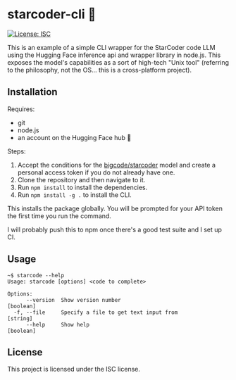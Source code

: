 # starcoder-cli 🌟
[![License: ISC](https://img.shields.io/badge/License-ISC-blue.svg)](https://opensource.org/licenses/ISC)


This is an example of a simple CLI wrapper for the StarCoder code LLM using the Hugging Face inference api and wrapper library in node.js. This exposes the model's capabilities as a sort of high-tech "Unix tool" (referring to the philosophy, not the OS... this is a cross-platform project).



## Installation
Requires:
- git
- node.js
- an account on the Hugging Face hub 🤗

Steps:

1. Accept the conditions for the [bigcode/starcoder](https://huggingface.co/bigcode/starcoder) model and create a personal access token if you do not already have one.
2. Clone the repository and then navigate to it.
3. Run ```npm install``` to install the dependencies.
4. Run ```npm install -g .``` to install the CLI.

This installs the package globally. You will be prompted for your API token the first time you run the command.

I will probably push this to npm once there's a good test suite and I set up CI.

## Usage

```
~$ starcode --help
Usage: starcode [options] <code to complete>

Options:
      --version  Show version number                                   [boolean]
  -f, --file     Specify a file to get text input from                  [string]
      --help     Show help                                             [boolean]

```

## License

This project is licensed under the ISC license.
